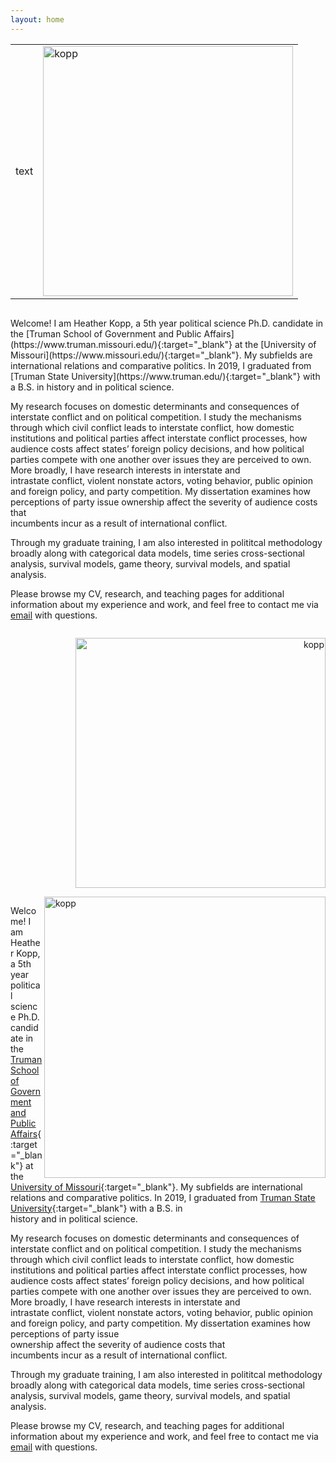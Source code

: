 ```yaml
---
layout: home
---
```


<div align="center">
    <table >
     <tr>
       <td>text </td>
        <td><img src="https://heatherkopp.github.io/files/kopp.jpg"  height="400" alt="kopp"/></td>
     </tr>
    </table>
    </div>

<div align="left">
<div class="column">
<p> Welcome! I am Heather Kopp, a 5th year political science Ph.D. candidate in the [Truman School of Government and Public Affairs](https://www.truman.missouri.edu/){:target="_blank"} at the [University of Missouri](https://www.missouri.edu/){:target="_blank"}. My subfields are international relations and comparative politics. In 2019, I graduated from [Truman State University](https://www.truman.edu/){:target="_blank"} with a B.S. in history and in political science. 

My research focuses on domestic determinants and consequences of interstate conflict and on political competition. I study the mechanisms through which civil conflict leads to interstate conflict, how domestic institutions and political parties affect interstate conflict processes, how audience costs affect states’ foreign policy decisions, and how political parties compete with one another over issues they are perceived to own. More broadly, I have research interests in interstate and <br> intrastate conflict, violent nonstate actors, voting behavior, public opinion and foreign policy, and party competition. My dissertation examines how perceptions of party issue ownership affect the severity of audience costs that <br> incumbents incur as a result of international conflict.

Through my graduate training, I am also interested in polititcal methodology broadly along with categorical data models, time series cross-sectional analysis, survival models, game theory, survival models, and spatial analysis. 

Please browse my CV, research, and teaching pages for additional information about my experience and work, and feel free to contact me via [email](mailto:hmk439@mail.missouri.edu) with questions. 
</p>
</div>
</div>

<div align="right">
<div class="column">
<p> <img src="https://heatherkopp.github.io/files/kopp.jpg"  height="400" alt="kopp"/> </p>
</div>
</div>








<img align="right" src="https://heatherkopp.github.io/files/kopp.jpg" height="450" alt="kopp"/>

Welcome! I am Heather Kopp, a 5th year political science Ph.D. candidate in the [Truman School of Government and Public Affairs](https://www.truman.missouri.edu/){:target="_blank"} at the [University of Missouri](https://www.missouri.edu/){:target="_blank"}. My subfields are international relations and comparative politics. In 2019, I graduated from [Truman State University](https://www.truman.edu/){:target="_blank"} with a B.S. in <br> history and in political science. 

My research focuses on domestic determinants and consequences of interstate conflict and on political competition. I study the mechanisms through which civil conflict leads to interstate conflict, how domestic  <br> institutions and political parties affect interstate conflict processes, how audience costs affect states’ foreign policy decisions, and how political parties compete with one another over issues they are perceived to own. More broadly, I have research interests in interstate and <br> intrastate conflict, violent nonstate actors, voting behavior, public opinion and foreign policy, and party competition. My dissertation examines how perceptions of party issue <br> ownership affect the severity of audience costs that <br> incumbents incur as a result of international conflict.

Through my graduate training, I am also interested in polititcal methodology broadly along with categorical data models, time series cross-sectional analysis, survival models, game theory, survival models, and spatial analysis. 

Please browse my CV, research, and teaching pages for additional information about my experience and work, and feel free to contact me via [email](mailto:hmk439@mail.missouri.edu) with questions.
